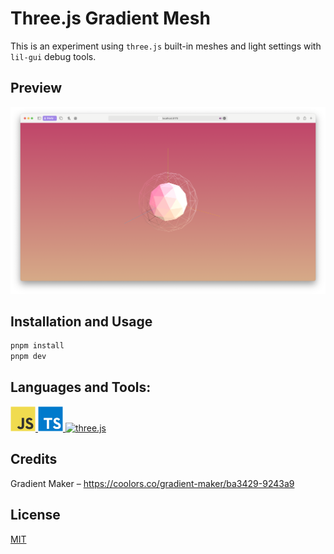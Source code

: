 # Three.js Gradient Mesh

This is an experiment using `three.js` built-in meshes and light settings with `lil-gui` debug tools.

## Preview

<img src="./app.png" alt="Gradient Mesh App" />

## Installation and Usage

```bash
pnpm install
pnpm dev
```

## Languages and Tools:
<a href="https://developer.mozilla.org/en-US/docs/Web/JavaScript" target="_blank" rel="noreferrer"> 
  <img src="https://raw.githubusercontent.com/devicons/devicon/master/icons/javascript/javascript-original.svg" alt="javascript" width="40" height="40"/> 
</a> 
<a href="https://www.typescriptlang.org/" target="_blank" rel="noreferrer"> 
  <img src="https://raw.githubusercontent.com/devicons/devicon/master/icons/typescript/typescript-original.svg" alt="typescript" width="40" height="40"/> 
</a>
<a href="https://www.typescriptlang.org/" target="_blank" rel="noreferrer"> 
  <img src="https://cdn.jsdelivr.net/gh/devicons/devicon/icons/threejs/threejs-original-wordmark.svg" alt="three.js" width="40" height="40" />
</a>


## Credits

Gradient Maker – https://coolors.co/gradient-maker/ba3429-9243a9

## License

[MIT](https://choosealicense.com/licenses/mit/)

